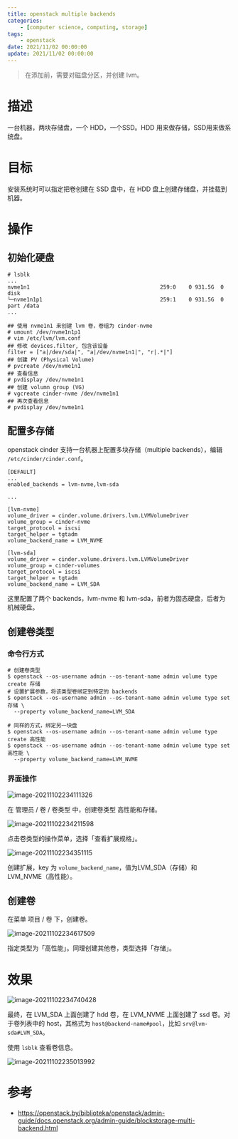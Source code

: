 ```yaml
---
title: openstack multiple backends
categories: 
	- [computer science, computing, storage]
tags:
	- openstack
date: 2021/11/02 00:00:00
update: 2021/11/02 00:00:00
---
```


> 在添加前，需要对磁盘分区，并创建 lvm。

# 描述

一台机器，两块存储盘，一个 HDD，一个SSD。HDD 用来做存储，SSD用来做系统盘。

# 目标

安装系统时可以指定把卷创建在 SSD 盘中，在 HDD 盘上创建存储盘，并挂载到机器。

# 操作

## 初始化硬盘

```shell
# lsblk
...
nvme1n1                                         259:0    0 931.5G  0 disk
└─nvme1n1p1                                     259:1    0 931.5G  0 part /data
...

## 使用 nvme1n1 来创建 lvm 卷，卷组为 cinder-nvme
# umount /dev/nvme1n1p1
# vim /etc/lvm/lvm.conf
## 修改 devices.filter, 包含该设备
filter = ["a|/dev/sda|", "a|/dev/nvme1n1|", "r|.*|"]
## 创建 PV (Physical Volume)
# pvcreate /dev/nvme1n1
## 查看信息
# pvdisplay /dev/nvme1n1
## 创建 volumn group (VG)
# vgcreate cinder-nvme /dev/nvme1n1
## 再次查看信息
# pvdisplay /dev/nvme1n1
```

## 配置多存储

openstack cinder 支持一台机器上配置多块存储（multiple backends），编辑 `/etc/cinder/cinder.conf`。

```shell
[DEFAULT]
...
enabled_backends = lvm-nvme,lvm-sda

...

[lvm-nvme]
volume_driver = cinder.volume.drivers.lvm.LVMVolumeDriver
volume_group = cinder-nvme
target_protocol = iscsi
target_helper = tgtadm
volume_backend_name = LVM_NVME

[lvm-sda]
volume_driver = cinder.volume.drivers.lvm.LVMVolumeDriver
volume_group = cinder-volumes
target_protocol = iscsi
target_helper = tgtadm
volume_backend_name = LVM_SDA
```

这里配置了两个 backends，lvm-nvme 和 lvm-sda，前者为固态硬盘，后者为机械硬盘。

## 创建卷类型

### 命令行方式

```shell
# 创建卷类型
$ openstack --os-username admin --os-tenant-name admin volume type create 存储
# 设置扩展参数，将该类型卷绑定到特定的 backends
$ openstack --os-username admin --os-tenant-name admin volume type set 存储 \
  --property volume_backend_name=LVM_SDA
  
# 同样的方式，绑定另一块盘
$ openstack --os-username admin --os-tenant-name admin volume type create 高性能
$ openstack --os-username admin --os-tenant-name admin volume type set 高性能 \
  --property volume_backend_name=LVM_NVME
```

### 界面操作

![image-20211102234111326](multiple-backends/image-20211102234111326.png)

在 管理员 / 卷 / 卷类型 中，创建卷类型 高性能和存储。

![image-20211102234211598](multiple-backends/image-20211102234211598.png)

点击卷类型的操作菜单，选择「查看扩展规格」。

![image-20211102234351115](multiple-backends/image-20211102234351115.png)

创建扩展，key 为 `volume_backend_name`，值为LVM_SDA（存储）和 LVM_NVME（高性能）。

## 创建卷

在菜单 项目 / 卷 下，创建卷。

![image-20211102234617509](multiple-backends/image-20211102234617509.png)

指定类型为「高性能」。同理创建其他卷，类型选择「存储」。

# 效果

![image-20211102234740428](multiple-backends/image-20211102234740428.png)

最终，在 LVM_SDA 上面创建了 hdd 卷，在 LVM_NVME 上面创建了 ssd 卷。对于卷列表中的 host，其格式为 `host@backend-name#pool`，比如 `srv@lvm-sda#LVM_SDA`。

使用  `lsblk` 查看卷信息。

![image-20211102235013992](multiple-backends/image-20211102235013992.png)

# 参考

- https://openstack.by/biblioteka/openstack/admin-guide/docs.openstack.org/admin-guide/blockstorage-multi-backend.html
